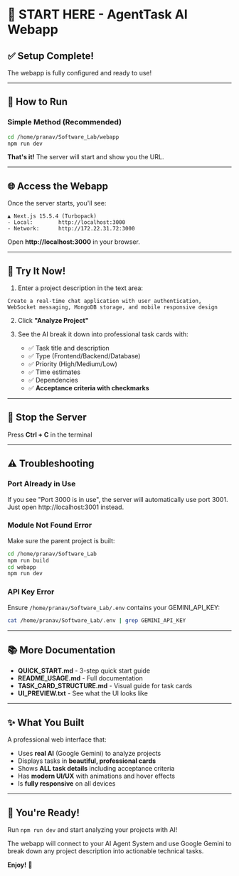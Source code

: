 # 🚀 START HERE - AgentTask AI Webapp

## ✅ Setup Complete!

The webapp is fully configured and ready to use!

---

## 🎯 How to Run

### Simple Method (Recommended)

```bash
cd /home/pranav/Software_Lab/webapp
npm run dev
```

**That's it!** The server will start and show you the URL.

---

## 🌐 Access the Webapp

Once the server starts, you'll see:

```
▲ Next.js 15.5.4 (Turbopack)
- Local:        http://localhost:3000
- Network:      http://172.22.31.72:3000
```

Open **http://localhost:3000** in your browser.

---

## 📝 Try It Now!

1. Enter a project description in the text area:

```
Create a real-time chat application with user authentication,
WebSocket messaging, MongoDB storage, and mobile responsive design
```

2. Click **"Analyze Project"**

3. See the AI break it down into professional task cards with:
   - ✅ Task title and description
   - ✅ Type (Frontend/Backend/Database)
   - ✅ Priority (High/Medium/Low)
   - ✅ Time estimates
   - ✅ Dependencies
   - ✅ **Acceptance criteria with checkmarks**

---

## 🛑 Stop the Server

Press **Ctrl + C** in the terminal

---

## ⚠️ Troubleshooting

### Port Already in Use

If you see "Port 3000 is in use", the server will automatically use port 3001.
Just open http://localhost:3001 instead.

### Module Not Found Error

Make sure the parent project is built:

```bash
cd /home/pranav/Software_Lab
npm run build
cd webapp
npm run dev
```

### API Key Error

Ensure `/home/pranav/Software_Lab/.env` contains your GEMINI_API_KEY:

```bash
cat /home/pranav/Software_Lab/.env | grep GEMINI_API_KEY
```

---

## 📚 More Documentation

- **QUICK_START.md** - 3-step quick start guide
- **README_USAGE.md** - Full documentation
- **TASK_CARD_STRUCTURE.md** - Visual guide for task cards
- **UI_PREVIEW.txt** - See what the UI looks like

---

## ✨ What You Built

A professional web interface that:
- Uses **real AI** (Google Gemini) to analyze projects
- Displays tasks in **beautiful, professional cards**
- Shows **ALL task details** including acceptance criteria
- Has **modern UI/UX** with animations and hover effects
- Is **fully responsive** on all devices

---

## 🎉 You're Ready!

Run `npm run dev` and start analyzing your projects with AI!

The webapp will connect to your AI Agent System and use Google Gemini to
break down any project description into actionable technical tasks.

**Enjoy!** 🚀
